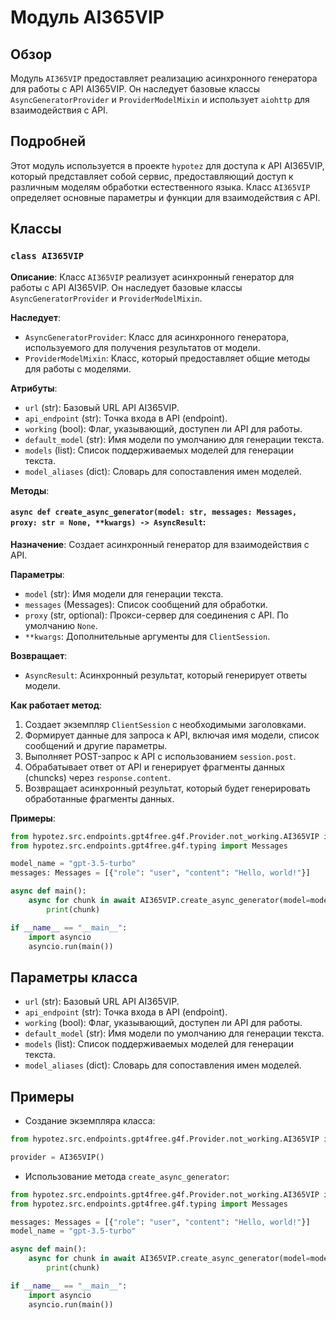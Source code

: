 # Модуль AI365VIP

## Обзор

Модуль `AI365VIP` предоставляет реализацию асинхронного генератора для работы с API AI365VIP.  Он наследует базовые классы `AsyncGeneratorProvider` и `ProviderModelMixin` и использует `aiohttp` для взаимодействия с API.

## Подробней

Этот модуль используется в проекте `hypotez` для доступа к API AI365VIP, который представляет собой сервис, предоставляющий доступ к различным моделям обработки естественного языка.  Класс `AI365VIP`  определяет основные параметры и функции для взаимодействия с API.

## Классы

### `class AI365VIP`

**Описание**: Класс `AI365VIP` реализует асинхронный генератор для работы с API AI365VIP.  Он наследует базовые классы `AsyncGeneratorProvider` и `ProviderModelMixin`.

**Наследует**:
- `AsyncGeneratorProvider`: Класс для асинхронного генератора, используемого для получения результатов от модели.
- `ProviderModelMixin`: Класс, который предоставляет общие методы для работы с моделями.

**Атрибуты**:
- `url` (str): Базовый URL API AI365VIP.
- `api_endpoint` (str):  Точка входа в API (endpoint).
- `working` (bool): Флаг, указывающий, доступен ли API для работы.
- `default_model` (str): Имя модели по умолчанию для генерации текста.
- `models` (list): Список поддерживаемых моделей для генерации текста.
- `model_aliases` (dict): Словарь для сопоставления имен моделей.

**Методы**:

#### `async def create_async_generator(model: str, messages: Messages, proxy: str = None, **kwargs) -> AsyncResult`:

**Назначение**:  Создает асинхронный генератор для взаимодействия с API. 

**Параметры**:
- `model` (str): Имя модели для генерации текста.
- `messages` (Messages):  Список сообщений для обработки.
- `proxy` (str, optional): Прокси-сервер для соединения с API. По умолчанию `None`.
- `**kwargs`: Дополнительные аргументы для `ClientSession`.

**Возвращает**:
- `AsyncResult`: Асинхронный результат, который генерирует ответы модели.

**Как работает метод**:

1. Создает экземпляр `ClientSession` с необходимыми заголовками.
2. Формирует данные для запроса к API, включая имя модели, список сообщений и другие параметры.
3. Выполняет POST-запрос к API с использованием `session.post`.
4. Обрабатывает ответ от API и генерирует фрагменты данных (chuncks) через `response.content`. 
5. Возвращает асинхронный результат, который будет генерировать обработанные фрагменты данных.

**Примеры**:
```python
from hypotez.src.endpoints.gpt4free.g4f.Provider.not_working.AI365VIP import AI365VIP
from hypotez.src.endpoints.gpt4free.g4f.typing import Messages

model_name = "gpt-3.5-turbo"
messages: Messages = [{"role": "user", "content": "Hello, world!"}]

async def main():
    async for chunk in await AI365VIP.create_async_generator(model=model_name, messages=messages):
        print(chunk)

if __name__ == "__main__":
    import asyncio
    asyncio.run(main())
```

## Параметры класса

- `url` (str): Базовый URL API AI365VIP.
- `api_endpoint` (str): Точка входа в API (endpoint).
- `working` (bool): Флаг, указывающий, доступен ли API для работы.
- `default_model` (str): Имя модели по умолчанию для генерации текста.
- `models` (list): Список поддерживаемых моделей для генерации текста.
- `model_aliases` (dict): Словарь для сопоставления имен моделей.

## Примеры

- Создание экземпляра класса:

```python
from hypotez.src.endpoints.gpt4free.g4f.Provider.not_working.AI365VIP import AI365VIP

provider = AI365VIP() 
```

- Использование метода `create_async_generator`:

```python
from hypotez.src.endpoints.gpt4free.g4f.Provider.not_working.AI365VIP import AI365VIP
from hypotez.src.endpoints.gpt4free.g4f.typing import Messages

messages: Messages = [{"role": "user", "content": "Hello, world!"}]
model_name = "gpt-3.5-turbo"

async def main():
    async for chunk in await AI365VIP.create_async_generator(model=model_name, messages=messages):
        print(chunk)

if __name__ == "__main__":
    import asyncio
    asyncio.run(main())
```